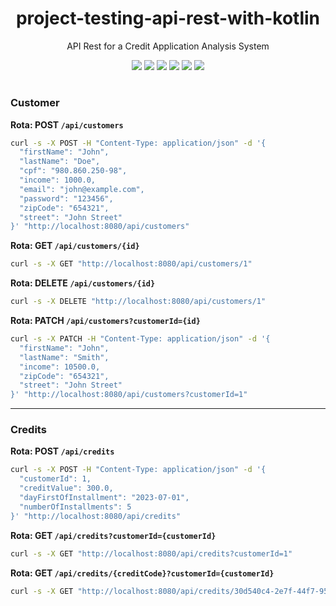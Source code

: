 <h1 align="center">project-testing-api-rest-with-kotlin</h1>
<p align="center">API Rest for a Credit Application Analysis System</p>
<p align="center">
     <a alt="Java">
        <img src="https://img.shields.io/badge/Java-v17-blue.svg" />
    </a>
    <a alt="Kotlin">
        <img src="https://img.shields.io/badge/Kotlin-v1.7.22-purple.svg" />
    </a>
    <a alt="Spring Boot">
        <img src="https://img.shields.io/badge/Spring%20Boot-v3.0.3-brightgreen.svg" />
    </a>
    <a alt="Gradle">
        <img src="https://img.shields.io/badge/Gradle-v7.6-lightgreen.svg" />
    </a>
    <a alt="H2">
        <img src="https://img.shields.io/badge/H2-v2.1.214-darkblue.svg" />
    </a>
    <a alt="Flyway">
        <img src="https://img.shields.io/badge/Flyway-v9.5.1-red.svg">
    </a>
</p>

#

### Customer

**Rota: POST `/api/customers`**

```bash
curl -s -X POST -H "Content-Type: application/json" -d '{
  "firstName": "John",
  "lastName": "Doe",
  "cpf": "980.860.250-98",
  "income": 1000.0,
  "email": "john@example.com",
  "password": "123456",
  "zipCode": "654321",
  "street": "John Street"
}' "http://localhost:8080/api/customers"
```

**Rota: GET `/api/customers/{id}`**

```bash
curl -s -X GET "http://localhost:8080/api/customers/1"
```

**Rota: DELETE `/api/customers/{id}`**

```bash
curl -s -X DELETE "http://localhost:8080/api/customers/1"
```

**Rota: PATCH `/api/customers?customerId={id}`**

```bash
curl -s -X PATCH -H "Content-Type: application/json" -d '{
  "firstName": "John",
  "lastName": "Smith",
  "income": 10500.0,
  "zipCode": "654321",
  "street": "John Street"
}' "http://localhost:8080/api/customers?customerId=1"
```

---

### Credits

**Rota: POST `/api/credits`**

```bash
curl -s -X POST -H "Content-Type: application/json" -d '{
  "customerId": 1,
  "creditValue": 300.0,
  "dayFirstOfInstallment": "2023-07-01",
  "numberOfInstallments": 5
}' "http://localhost:8080/api/credits"
```

**Rota: GET `/api/credits?customerId={customerId}`**

```bash
curl -s -X GET "http://localhost:8080/api/credits?customerId=1"
```

**Rota: GET `/api/credits/{creditCode}?customerId={customerId}`**

```bash
curl -s -X GET "http://localhost:8080/api/credits/30d540c4-2e7f-44f7-95f0-0cbbc980365f?customerId=1"
```


